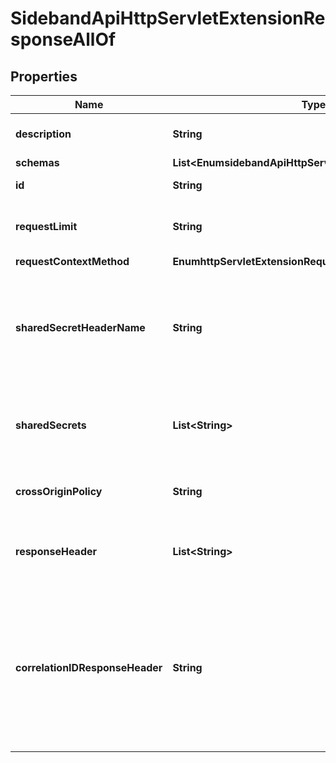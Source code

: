 

# SidebandApiHttpServletExtensionResponseAllOf


## Properties

| Name | Type | Description | Notes |
|------------ | ------------- | ------------- | -------------|
|**description** | **String** | A description for this HTTP Servlet Extension |  [optional] |
|**schemas** | **List&lt;EnumsidebandApiHttpServletExtensionSchemaUrn&gt;** |  |  [optional] |
|**id** | **String** | Name of the HTTP Servlet Extension |  [optional] |
|**requestLimit** | **String** | The maximum number of bytes allowed per request body. |  [optional] |
|**requestContextMethod** | **EnumhttpServletExtensionRequestContextMethodProp** |  |  [optional] |
|**sharedSecretHeaderName** | **String** | The request header used to find the shared secret header for incoming Sideband API HTTP Servlet Extension requests. |  [optional] |
|**sharedSecrets** | **List&lt;String&gt;** | Shared secrets between the third-party API Gateway and Sideband API HTTP Servlet Extension. |  [optional] |
|**crossOriginPolicy** | **String** | The cross-origin request policy to use for the HTTP Servlet Extension. |  [optional] |
|**responseHeader** | **List&lt;String&gt;** | Specifies HTTP header fields and values added to response headers for all requests. |  [optional] |
|**correlationIDResponseHeader** | **String** | Specifies the name of the HTTP response header that will contain a correlation ID value. Example values are \&quot;Correlation-Id\&quot;, \&quot;X-Amzn-Trace-Id\&quot;, and \&quot;X-Request-Id\&quot;. |  [optional] |




